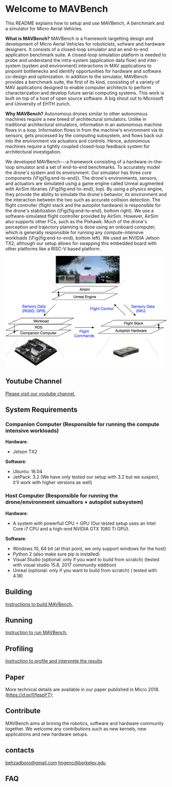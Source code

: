 # Welcome to MAVBench 
This README explains how to setup and use MAVBench, A benchmark and a simulator for Micro Aerial Vehicles.


**What is MAVBench?**
MAVBench is a framework targetting design and development of Micro Aerial Vehicles for roboticists, sofware and hardware designers. It consists of a closed-loop simulator and an end-to-end application
benchmark suite. A closed-loop simulation platform is needed to probe and understand the intra-system (application data flow) and inter-system (system and environment) interactions in MAV applications
to pinpoint bottlenecks and identify opportunities for hardware and software co-design and optimization. In addition to the simulator, MAVBench provides a benchmark suite, the first of its kind,
consisting of a variety of MAV applications designed to enable computer architects to perform characterization and develop future aerial computing systems. This work is built on top of a host of open source software.
A big shout out to Microsoft and University of EHTH zurich.

**Why MAVBench?**
Autonomous drones similar to other autonomous machines require a new breed of architectural simulators. Unlike in traditional architectural simulators, information in an autonomous machine flows in a loop. Information flows in from the machine's environment via its sensors, gets processed by the computing subsystem, and flows back out into the environment via actuators and controls. Hence, autonomous machines require a tightly coupled closed-loop feedback system for architectural investigation.

We developed MAVBench---a framework consisting of a hardware-in-the-loop simulator and a set of end-to-end benchmarks. To accurately model the drone's system and its environment. Our simulator has three core components (\Fig{fig:end-to-end}). The drone's environments, sensors, and actuators are simulated using a game engine called Unreal augmented with AirSim libraries  (\Fig{fig:end-to-end}, top). By using a physics engine, they provide the ability to simulate the drone's behavior, its environment and the interaction between the two such as accurate collision detection. The flight controller (flight stack and the autopilot hardware) is responsible for the drone's stabilization (\Fig{fig:end-to-end}, bottom right). We use a software-simulated flight controller provided by AirSim. However, AirSim also supports other FCs, such as the Pixhawk. Much of the drone's perception and trajectory planning is done using an onboard computer, which is generally responsible for running any compute-intensive workloads (\Fig{fig:end-to-end}, bottom left). We used an NVIDIA Jetson TX2, although our setup allows for swapping this embedded board with other platforms like a RISC-V based platform. 

![alt text](https://github.com/MAVBench/MAVBench/blob/master/docs/images/end-to-end-simulation.png)


## Youtube Channel
[Please visit our youtube channel.](https://www.youtube.com/channel/UC_bNkXcP5BHSRcNJ4R4GTvg)

## System Requirements
### Companion Computer  (Responsible for running the compute intensive workloads)
**Hardware**:  
+ Jetson TX2  

**Software**:  
+ Ubuntu: 16.04  
+ JetPack: 3.2 (We have only tested our setup with 3.2 but we suspect, it'll work with higher versions as well)  

### Host Computer (Responsible for running the drone/environment simualtors + autopilot subsystem)

**Hardware**:  
+ A system with powerfull CPU + GPU (Our tested setup uses an Intel Core i7 CPU and a high-end NVIDIA GTX 1080 Ti GPU).

**Software**:  
+ Windows 10, 64 bit   (at thist point, we only support windows for the host)
+ Python 2 (also make sure pip is installed)
+ Visual Studio (optional: only if you want to build from scratch) (tested with visual studio 15.8, 2017 community eddition)  
+ Unreal (optional: only if you want to build from scratch) ( tested with 4.18) 




## Building
[Instructions to build MAVBench.](https://github.com/MAVBench/MAVBench/blob/master/docs/readMes/building.md)


## Running 
[Instruction to run MAVBench.](https://github.com/MAVBench/MAVBench/blob/master/docs/readMes/running.md)

## Profiling
[Instruction to profile and interprete the results](https://github.com/MAVBench/MAVBench/blob/master/docs/readMes/building.md)

## Paper
More technical details are available in our paper published in Micro 2018.(https://d.pr/f/fqspYT);

## Contribute
MAVBench aims at brining the robotics, software and hardware community together. We welcome any contributions such as new kernels, new applications and new hardware setups.

## contacts
behzadboro@gmail.com
hngenc@berkeley.edu

## FAQ




